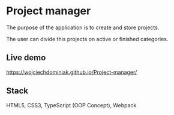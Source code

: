 # Project manager

The purpose of the application is to create and store projects.

The user can divide this projects on active or finished categories.

## Live demo

https://wojciechdominiak.github.io/Project-manager/

## Stack

HTML5, CSS3, TypeScript (OOP Concept), Webpack
